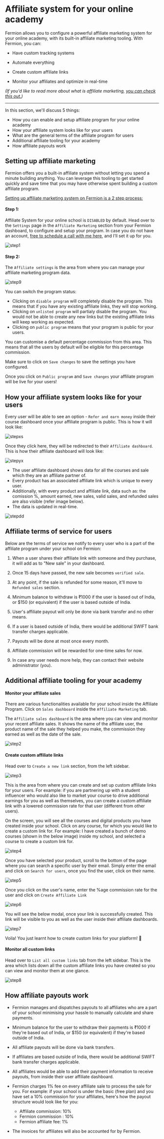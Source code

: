 # Affiliate system for your online academy

Fermion allows you to configure a powerful affiliate marketing system for your online academy, with its built-in affiliate marketing tooling. With Fermion, you can:

- Have custom tracking systems

- Automate everything

- Create custom affiliate links

- Monitor your affiliates and optimize in real-time

_(If you'd like to read more about what is affiliate marketing, [you can check this out.](https://en.wikipedia.org/wiki/Affiliate_marketing))_

---

In this section, we'll discuss 5 things:

- How you can enable and setup affiliate program for your online academy
- How your affiliate system looks like for your users
- What are the general terms of the affiliate program for users
- Additional affiliate tooling for your academy
- How affiliate payouts work

## Setting up affiliate marketing

Fermion offers you a built-in affiliate system without letting you spend a minute building anything. You can leverage this tooling to get started quickly and save time that you may have otherwise spent building a custom affiliate program.

<u>Setting up affiliate marketing system on Fermion is a 2 step process:</u>

#### Step 1:

Affiliate System for your online school is `DISABLED` by default. Head over to the `Settings` page in the `Affiliate Marketing` section from your Fermion dashboard, to configure and setup your program. In case you do not have an account, [free to schedule a call with me here](https://cal.com/vishnupriyaarora/30min), and I'll set it up for you.

![step1](https://codedamn-website-assets.s3.us-east-1.amazonaws.com/uploads/13-11-2024/01%402x.fodvry.png)

#### Step 2:

The `Affiliate settings` is the area from where you can manage your affiliate marketing program data.

![step9](https://codedamn-website-assets.s3.us-east-1.amazonaws.com/uploads/13-11-2024/35%402x.zshxph.png)

You can switch the program status:

- Clicking on `disable program` will completely disable the program. This means that if you have any existing affiliate links, they will stop working.
- Clicking on `unlisted program` will partialy disable the program. You would not be able to create any new links but the existing affiliate links will keep working as expected.
- Clicking on `public program` means that your program is public for your users.

You can customise a default percentage commission from this area. This means that all the users by default will be eligible for this percentage commission.

Make sure to click on `Save changes` to save the settings you have configured.

Once you click on `Public program` and `Save changes` your affiliate program will be live for your users!

## How your affiliate system looks like for your users

Every user will be able to see an option - `Refer and earn money` inside their course dashboard once your affiliate program is public. This is how it will look like:

![stepxs](https://codedamn-website-assets.s3.us-east-1.amazonaws.com/uploads/13-11-2024/08%402x.pxzwmp.png)

Once they click here, they will be redirected to their `Affiliate dashboard`. This is how their affiliate dashboard will look like:

![stepyx](https://codedamn-website-assets.s3.us-east-1.amazonaws.com/uploads/13-11-2024/01%402x.fvuyzr.png)

- The user affiliate dashboard shows data for all the courses and sale which they are an affiliate partner of.
- Every product has an associated affiliate link which is unique to every user.
- Additionally, with every product and affiliate link, data such as: the comission %, amount earned, new sales, valid sales, and refunded sales are also visible (refer image below).
- The data is updated in real-time.

![stepdd](https://codedamn-website-assets.s3.us-east-1.amazonaws.com/uploads/13-11-2024/52%402x.eejedx.png)

## Affiliate terms of service for users

Below are the terms of service we notify to every user who is a part of the affiliate program under your school on Fermion:

1. When a user shares their affiliate link with someone and they purchase, it will add as to "New sale" in your dashboard.

2. Once 15 days have passed, the new sale becomes `verified sale`.

3. At any point, if the sale is refunded for some reason, it'll move to `Refunded sales` section.

4. Minimum balance to withdraw is ₹1000 if the user is based out of India, or $150 (or equivalent) if the user is based outside of India.

5. User's affiliate payout will only be done via bank transfer and no other means.

6. If a user is based outside of India, there would be additional SWIFT bank transfer charges applicable.

7. Payouts will be done at most once every month.

8. Affiliate commission will be rewarded for one-time sales for now.

9. In case any user needs more help, they can contact their website administrator (you).

## Additional affiliate tooling for your academy

#### Monitor your affiliate sales

There are various functionalities available for your school inside the Affiliate Program. Click on `Sales dashboard` inside the `Affiliate Marketing` tab.

The `Affiliate sales dashboard` is the area where you can view and monitor your recent affiliate sales. It shows the name of the affiliate user, the product name of the sale they helped you make, the commission they earned as well as the date of the sale.

![step2](https://codedamn-website-assets.s3.us-east-1.amazonaws.com/uploads/13-11-2024/58%402x.cljpkc.png)

#### Create custom affiliate links

Head over to `Create a new link` section, from the left sidebar.

![step3](https://codedamn-website-assets.s3.us-east-1.amazonaws.com/uploads/13-11-2024/24%402x.ussosr.png)

This is the area from where you can create and set up custom affiliate links for your users. For example: if you are partnering up with a student influencer who would also like to market your course to drive additional earnings for you as well as themselves, you can create a custom affiliate link with a lowered commission rate for that user (different from other users).

On the screen, you will see all the courses and digital products you have created inside your school. Click on any course, for which you would like to create a custom link for. For example: I have created a bunch of demo courses (shown in the below image) inside my school, and selected a course to create a custom link for.

![step4](https://codedamn-website-assets.s3.us-east-1.amazonaws.com/uploads/13-11-2024/42%402x.gdjcmj.png)

Once you have selected your product, scroll to the bottom of the page where you can search a specific user by their email. Simply enter the email and click on `Search for users`, once you find the user, click on their name.

![step5](https://codedamn-website-assets.s3.us-east-1.amazonaws.com/uploads/13-11-2024/50%402x.tbmpst.png)

Once you click on the user's name, enter the %age commission rate for the user and click on `Create Affiliate Link`

![step6](https://codedamn-website-assets.s3.us-east-1.amazonaws.com/uploads/13-11-2024/49%402x.aiulbt.png)

You will see the below modal, once your link is successfully created. This link will be visible to you as well as the user inside their affiliate dashboards.

![step7](https://codedamn-website-assets.s3.us-east-1.amazonaws.com/uploads/13-11-2024/08%402x.wzbllo.png)

Voila! You just learnt how to create custom links for your platform! 🎉

#### Monitor all custom links

Head over to `List all custom links` tab from the left sidebar. This is the area which lists down all the custom affiliate links you have created so you can view and monitor them at one glance.

![step8](https://codedamn-website-assets.s3.us-east-1.amazonaws.com/uploads/13-11-2024/20%402x.bfigjp.png)

## How affiliate payouts work

- Fermion manages and dispatches payouts to all affiliates who are a part of your school minimising your hassle to manually calculate and share payments.

- Minimum balance for the user to withdraw their payments is ₹1000 if they're based out of India, or $150 (or equivalent) if they're based outside of India.

- All affiliate payouts will be done via bank transfers.

- If affiliates are based outside of India, there would be additional SWIFT bank transfer charges applicable.

- All affiliates would be able to add their payment information to receive payouts, from inside their user affiliate dashboard.

- Fermion charges 1% fee on every affiliate sale to process the sale for you. For example: if your school is under the basic (free plan) and you have set a 10% commission for your affiliates, here's how the payout structure would look like for you:

  - Affiliate commission: 10%
  - Fermion commission : 10%
  - Fermion affiliate fee: 1%

- The invoices for affiliates will also be accounted for by Fermion.
